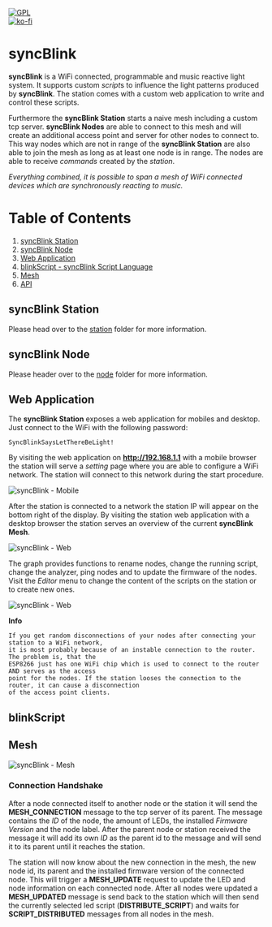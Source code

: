 [![GPL](https://img.shields.io/github/license/syncBlink/syncBlink)](https://github.com/syncBlink/syncBlink/blob/main/LICENSE)   
[![ko-fi](https://www.ko-fi.com/img/githubbutton_sm.svg)](https://ko-fi.com/A0A01MQZP)

# syncBlink
**syncBlink** is a WiFi connected, programmable and music reactive light system. It supports custom *script*s to influence the light patterns produced by **syncBlink**. The station comes with a custom web application to write and control these scripts.

Furthermore the **syncBlink Station** starts a naive mesh including a custom tcp server. **syncBlink Nodes** are able to connect to this mesh and will create an additional access point and server for other nodes to connect to. This way nodes which are not in range of the **syncBlink Station** are also able to join the mesh as long as at least one node is in range. The nodes are able to receive *commands* created by the *station*.

*Everything combined, it is possible to span a mesh of WiFi connected devices which are synchronously reacting to music.*

# Table of Contents
1. [syncBlink Station](#syncBlink-Station)
2. [syncBlink Node](#syncBlink-Node)
3. [Web Application](#web-application)
4. [blinkScript - syncBlink Script Language](#blinkScript)
3. [Mesh](#mesh)
3. [API](https://github.com/syncBlink/syncBlink/tree/main/shared)

## syncBlink Station
Please head over to the [station](https://github.com/syncBlink/syncBlink/tree/main/station) folder for more information.

## syncBlink Node
Please header over to the [node](https://github.com/syncBlink/syncBlink/tree/main/node) folder for more information.

## Web Application

The **syncBlink Station** exposes a web application for mobiles and desktop.
Just connect to the WiFi with the following password:

```
SyncBlinkSaysLetThereBeLight!
```

By visiting the web application on **http://192.168.1.1** with a mobile browser the station will serve a *setting* page where you are able to configure a WiFi network. The station will connect to this network during the start procedure.

![syncBlink - Mobile](https://raw.githubusercontent.com/syncBlink/syncBlink/main/img/web-mobile.png)

After the station is connected to a network the station IP will appear on the bottom right of the display. By visiting the station web application with a desktop browser the station serves an overview of the current **syncBlink Mesh**.

![syncBlink - Web](https://raw.githubusercontent.com/syncBlink/syncBlink/main/img/web-1.png)

The graph provides functions to rename nodes, change the running script, change the analyzer, ping nodes and to update the firmware of the nodes. Visit the *Editor* menu to change the content of the scripts on the station or to create new ones.

![syncBlink - Web](https://raw.githubusercontent.com/syncBlink/syncBlink/main/img/web-2.png)

**Info**
```
If you get random disconnections of your nodes after connecting your station to a WiFi network,  
it is most probably because of an instable connection to the router. The problem is, that the  
ESP8266 just has one WiFi chip which is used to connect to the router AND serves as the access  
point for the nodes. If the station looses the connection to the router, it can cause a disconnection  
of the access point clients.
```

## blinkScript

## Mesh

![syncBlink - Mesh](https://raw.githubusercontent.com/syncBlink/syncBlink/main/img/mesh.png)

### Connection Handshake
After a node connected itself to another node or the station it will send the **MESH_CONNECTION** message to the tcp server of its parent.
The message contains the *ID* of the node, the amount of LEDs, the installed *Firmware Version* and the node label. After the parent node or station received the message it will add its own
*ID* as the parent id to the message and will send it to its parent until it reaches the station.

The station will now know about the new connection in the mesh, the new node id, its parent and the installed firmware version of the connected node.
This will trigger a **MESH_UPDATE** request to update the LED and node information on each connected node.
After all nodes were updated a **MESH_UPDATED** message is send back to the station which will then send the currently selected led script (**DISTRIBUTE_SCRIPT**) and waits for
**SCRIPT_DISTRIBUTED** messages from all nodes in the mesh.